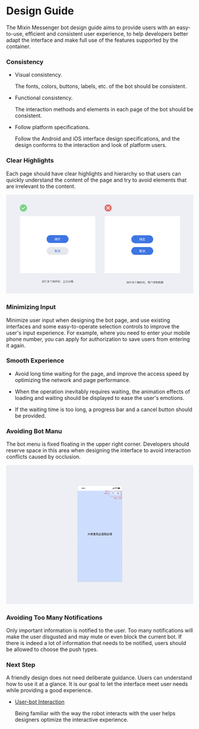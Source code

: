 # Design Guide

The Mixin Messenger bot design guide aims to provide users with an easy-to-use, efficient and consistent user experience, to help developers better adapt the interface and make full use of the features supported by the container.

### Consistency

- Visual consistency.

  The fonts, colors, buttons, labels, etc. of the bot should be consistent.

- Functional consistency.

  The interaction methods and elements in each page of the bot should be consistent.

- Follow platform specifications.

  Follow the Android and iOS interface design specifications, and the design conforms to the interaction and look of platform users.


### Clear Highlights

Each page should have clear highlights and hierarchy so that users can quickly understand the content of the page and try to avoid elements that are irrelevant to the content.

![TODO: English Version IMG, Highlights](./overview-point.png)

### Minimizing Input
  
Minimize user input when designing the bot page, and use existing interfaces and some easy-to-operate selection controls to improve the user's input experience. For example, where you need to enter your mobile phone number, you can apply for authorization to save users from entering it again.

### Smooth Experience

- Avoid long time waiting for the page, and improve the access speed by optimizing the network and page performance.

- When the operation inevitably requires waiting, the animation effects of loading and waiting should be displayed to ease the user's emotions.

- If the waiting time is too long, a progress bar and a cancel button should be provided.

### Avoiding Bot Manu

The bot menu is fixed floating in the upper right corner. Developers should reserve space in this area when designing the interface to avoid interaction conflicts caused by occlusion.

![TODO: English Version IMG, Avoiding Bot Manu](./overview-nav-capsule.png)

### Avoiding Too Many Notifications

Only important information is notified to the user. Too many notifications will make the user disgusted and may mute or even block the current bot. If there is indeed a lot of information that needs to be notified, users should be allowed to choose the push types. 


### Next Step

A friendly design does not need deliberate guidance. Users can understand how to use it at a glance. It is our goal to let the interface meet user needs while providing a good experience.

- [User-bot Interaction](./user-interaction)

  Being familiar with the way the robot interacts with the user helps designers optimize the interactive experience.